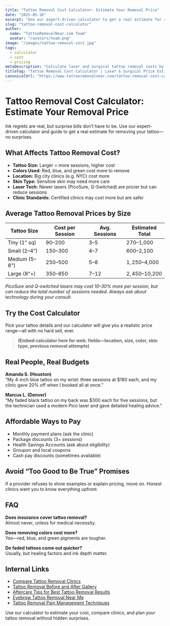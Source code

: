 ```yaml
---
title: "Tattoo Removal Cost Calculator: Estimate Your Removal Price"
date: "2025-05-16"
excerpt: "Use our expert-driven calculator to get a real estimate for removing your tattoo. Compare by size, color, clinic, and method."
slug: "tattoo-removal-cost-calculator"
author:
  name: "TattooRemovalNear.com Team"
  avatar: "/avatars/team.png"
image: "/images/tattoo-removal-cost.jpg"
tags:
  - calculator
  - cost
  - pricing
metaDescription: "Calculate laser and surgical tattoo removal costs by size, color, and location. Make the smartest choice for your skin and budget."
titleTag: "Tattoo Removal Cost Calculator | Laser & Surgical Price Estimator"
canonicalUrl: "https://www.tattooremovalnear.com/tattoo-removal-cost-calculator"
---
```


# Tattoo Removal Cost Calculator: Estimate Your Removal Price

Ink regrets are real, but surprise bills don’t have to be. Use our expert-driven calculator and guide to get a real estimate for removing your tattoo—no surprises.

## What Affects Tattoo Removal Cost?

- **Tattoo Size:** Larger = more sessions, higher cost
- **Colors Used:** Red, blue, and green cost more to remove
- **Location:** Big city clinics (e.g. NYC) cost more
- **Skin Type:** Sensitive skin may need more care
- **Laser Tech:** Newer lasers (PicoSure, Q-Switched) are pricier but can reduce sessions
- **Clinic Standards:** Certified clinics may cost more but are safer

## Average Tattoo Removal Prices by Size

| Tattoo Size   | Cost per Session | Avg. Sessions | Estimated Total      |
| ------------- | ---------------- | ------------- | ------------------- |
| Tiny (1" sq)  | $90–$200         | 3–5           | $270–$1,000         |
| Small (2–4")  | $150–$300        | 4–7           | $600–$2,100         |
| Medium (5–8") | $250–$500        | 5–8           | $1,250–$4,000       |
| Large (8”+)   | $350–$850        | 7–12          | $2,450–$10,200      |

*PicoSure and Q-switched lasers may cost 10–30% more per session, but can reduce the total number of sessions needed. Always ask about technology during your consult.*

## Try the Cost Calculator

Pick your tattoo details and our calculator will give you a realistic price range—all with no hard sell, ever.

> **(Embed calculator here for web: fields—location, size, color, skin type, previous removal attempts)**

## Real People, Real Budgets

**Amanda S. (Houston)**  
“My 4-inch blue tattoo on my wrist: three sessions at $180 each, and my clinic gave 20% off when I booked all at once.”

**Marcus L. (Denver)**  
“My faded black tattoo on my back was $300 each for five sessions, but the technician used a modern Pico laser and gave detailed healing advice.”

## Affordable Ways to Pay

- Monthly payment plans (ask the clinic)
- Package discounts (3+ sessions)
- Health Savings Accounts (ask about eligibility)
- Groupon and local coupons
- Cash pay discounts (sometimes available)

## Avoid “Too Good to Be True” Promises
If a provider refuses to show examples or explain pricing, move on. Honest clinics want you to know everything upfront.

## FAQ

**Does insurance cover tattoo removal?**  
Almost never, unless for medical necessity.

**Does removing colors cost more?**  
Yes—red, blue, and green pigments are tougher.

**Do faded tattoos come out quicker?**  
Usually, but healing factors and ink depth matter.

## Internal Links

- [Compare Tattoo Removal Clinics](/compare-tattoo-removal-clinics)
- [Tattoo Removal Before and After Gallery](/tattoo-removal-before-and-after)
- [Aftercare Tips for Best Tattoo Removal Results](/aftercare-tips-for-best-results)
- [Eyebrow Tattoo Removal Near Me](/eyebrow-tattoo-removal-near-me)
- [Tattoo Removal Pain Management Techniques](/tattoo-removal-pain-management)

Use our calculator to estimate your cost, compare clinics, and plan your tattoo removal without hidden surprises.
